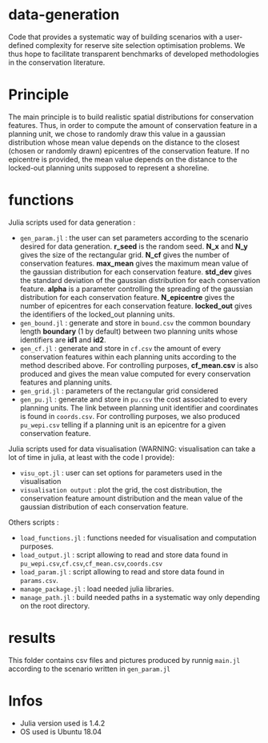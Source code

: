# data-generation
Code that provides a systematic way of building scenarios with a user-defined complexity for reserve site selection optimisation problems. We thus hope to facilitate transparent benchmarks of developed methodologies in the conservation literature.

# Principle
The main principle is to build realistic spatial distributions for conservation features. Thus, in order to compute the amount of conservation feature in a planning unit, we chose to randomly draw this value in a gaussian distribution whose mean value depends on the distance to the closest (chosen or randomly drawn) epicentres of the conservation feature. If no epicentre is provided, the mean value depends on the distance to the locked-out planning units supposed to represent a shoreline.  

# functions
Julia scripts used for data generation : 
* `gen_param.jl` : the user can set parameters according to the scenario desired for data generation. 
  **r_seed** is the random seed.
  **N_x** and **N_y** gives the size of the rectangular grid.
  **N_cf** gives the number of conservation features.
  **max_mean** gives the maximum mean value of the gaussian distribution for each conservation feature.
  **std_dev** gives the standard deviation of the gaussian distribution for each conservation feature.
  **alpha** is a parameter controlling the spreading of the gaussian distribution for each conservation feature.
  **N_epicentre** gives the number of epicentres for each conservation feature.
  **locked_out** gives the identifiers of the locked_out planning units.
* `gen_bound.jl` : generate and store in `bound.csv` the common boundary length **boundary** (1 by default) between two planning units whose identifiers are **id1** and **id2**.   
* `gen_cf.jl` : generate and store in `cf.csv` the amount of every conservation features within each planning units according to the method described above. For controlling purposes, **cf_mean.csv** is also produced and gives the mean value computed for every conservation features and planning units.    
* `gen_grid.jl` : parameters of the rectangular grid considered
* `gen_pu.jl` : generate and store in `pu.csv` the cost associated to every planning units. The link between planning unit identifier and coordinates is found in `coords.csv`. For controlling purposes, we also produced `pu_wepi.csv` telling if a planning unit is an epicentre for a given conservation feature. 

Julia scripts used for data visualisation (WARNING: visualisation can take a lot of time in julia, at least with the code I provide): 
* `visu_opt.jl` : user can set options for parameters used in the visualisation
* `visualisation output` : plot the grid, the cost distribution, the conservation feature amount distribution and the mean value of the gaussian distribution of each conservation feature.  

Others scripts : 
* `load_functions.jl` : functions needed for visualisation and computation purposes. 
* `load_output.jl` : script allowing to read and store data found in `pu_wepi.csv`,`cf.csv`,`cf_mean.csv`,`coords.csv`
* `load_param.jl` : script allowing to read and store data found in `params.csv`.
* `manage_package.jl` : load needed julia libraries.
* `manage_path.jl` : build needed paths in a systematic way only depending on the root directory. 


# results
This folder contains csv files and pictures produced by runnig `main.jl` according to the scenario written in `gen_param.jl`

# Infos
* Julia version used is 1.4.2
* OS used is Ubuntu 18.04

